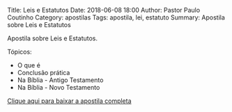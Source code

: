 Title: Leis e Estatutos
Date: 2018-06-08 18:00
Author: Pastor Paulo Coutinho
Category: apostilas
Tags: apostila, lei, estatuto
Summary: Apostila sobre Leis e Estatutos

Apostila sobre Leis e Estatutos.

Tópicos:

- O que é
- Conclusão prática
- Na Bíblia - Antigo Testamento
- Na Bíblia - Novo Testamento


[Clique aqui para baixar a apostila completa](https://www.dropbox.com/s/8vies415x8mbfh1/Leis%20e%20Estatutos.pdf?dl=1)